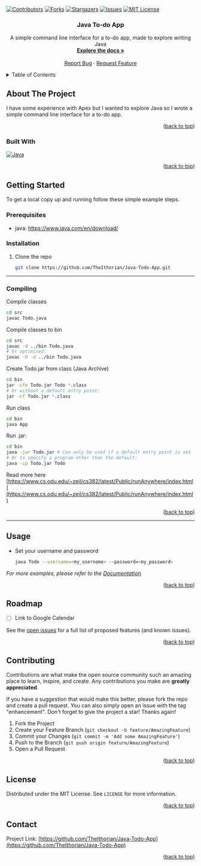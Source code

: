 <a name="readme-top"></a>

[![Contributors][contributors-shield]][contributors-url]
[![Forks][forks-shield]][forks-url]
[![Stargazers][stars-shield]][stars-url]
[![Issues][issues-shield]][issues-url]
[![MIT License][license-shield]][license-url]

<h3 align="center">Java To-do App</h3>
<div>
  <p align="center">
    A simple command line interface for a to-do app, made to explore writing Java
    <br />
    <a href="https://github.com/TheIthorian/Java-Todo-App"><strong>Explore the docs »</strong></a>
    <br />
    <br />
    <a href="https://github.com/TheIthorian/Java-Todo-App/issues">Report Bug</a>
    ·
    <a href="https://github.com/TheIthorian/Java-Todo-App/issues">Request Feature</a>
  </p>
</div>

<!-- TABLE OF CONTENTS -->
<details>
  <summary>Table of Contents</summary>
  <ol>
    <li>
      <a href="#about-the-project">About The Project</a>
      <ul>
        <li><a href="#built-with">Built With</a></li>
      </ul>
    </li>
    <li>
      <a href="#getting-started">Getting Started</a>
      <ul>
        <li><a href="#prerequisites">Prerequisites</a></li>
        <li><a href="#installation">Installation</a></li>
      </ul>
    </li>
    <li><a href="#usage">Usage</a></li>
    <li><a href="#roadmap">Roadmap</a></li>
    <li><a href="#contributing">Contributing</a></li>
    <li><a href="#license">License</a></li>
    <li><a href="#contact">Contact</a></li>
    <li><a href="#acknowledgments">Acknowledgments</a></li>
  </ol>
</details>

<!-- ABOUT THE PROJECT -->

## About The Project

<!-- [![Java To-do App Screen Shot][product-screenshot]](https://example.com) -->

I have some experience with Apex but I wanted to explore Java so I wrote a simple command line interface for a to-do app.

<p align="right">(<a href="#readme-top">back to top</a>)</p>

### Built With

[![Java][java.com]][java-url]

<p align="right">(<a href="#readme-top">back to top</a>)</p>

<!-- GETTING STARTED -->

## Getting Started

To get a local copy up and running follow these simple example steps.

### Prerequisites

-   java: https://www.java.com/en/download/

### Installation

1. Clone the repo
    ```sh
    git clone https://github.com/TheIthorian/Java-Todo-App.git
    ```

---

### Compiling

Compile classes

```sh
cd src
javac Todo.java
```

Compile classes to bin

```sh
cd src
javac -d ../bin Todo.java
# Or optimised:
javac -O -d ../bin Todo.java
```

Create Todo.jar from class (Java Archive)

```sh
cd bin
jar -cfe Todo.jar Todo *.class
# Or without a default entry point:
jar -cf Todo.jar *.class
```

Run class

```sh
cd bin
java App
```

Run .jar:

```sh
cd bin
java -jar Todo.jar # Can only be used if a default entry point is set
# Or to specify a program other than the default:
java -cp Todo.jar Todo
```

Read more here [https://www.cs.odu.edu/~zeil/cs382/latest/Public/runAnywhere/index.html](https://www.cs.odu.edu/~zeil/cs382/latest/Public/runAnywhere/index.html)

<p align="right">(<a href="#readme-top">back to top</a>)</p>

---

<!-- USAGE EXAMPLES -->

## Usage

-   Set your username and password
    ```sh
    java Todo --username=<my_username> --password=<my_password>
    ```

_For more examples, please refer to the [Documentation](https://github.com/TheIthorian/Java-Todo-App)_

<p align="right">(<a href="#readme-top">back to top</a>)</p>

<!-- ROADMAP -->

## Roadmap

-   [ ] Link to Google Calendar

See the [open issues](https://github.com/TheIthorian/Java-Todo-App/issues) for a full list of proposed features (and known issues).

<p align="right">(<a href="#readme-top">back to top</a>)</p>

<!-- CONTRIBUTING -->

## Contributing

Contributions are what make the open source community such an amazing place to learn, inspire, and create. Any contributions you make are **greatly appreciated**.

If you have a suggestion that would make this better, please fork the repo and create a pull request. You can also simply open an issue with the tag "enhancement".
Don't forget to give the project a star! Thanks again!

1. Fork the Project
2. Create your Feature Branch (`git checkout -b feature/AmazingFeature`)
3. Commit your Changes (`git commit -m 'Add some AmazingFeature'`)
4. Push to the Branch (`git push origin feature/AmazingFeature`)
5. Open a Pull Request

<p align="right">(<a href="#readme-top">back to top</a>)</p>

<!-- LICENSE -->

## License

Distributed under the MIT License. See `LICENSE` for more information.

<p align="right">(<a href="#readme-top">back to top</a>)</p>

<!-- CONTACT -->

## Contact

Project Link: [https://github.com/TheIthorian/Java-Todo-App](https://github.com/TheIthorian/Java-Todo-App)

<p align="right">(<a href="#readme-top">back to top</a>)</p>

<!-- MARKDOWN LINKS & IMAGES -->
<!-- https://www.markdownguide.org/basic-syntax/#reference-style-links -->

[contributors-shield]: https://img.shields.io/github/contributors/TheIthorian/Java-Todo-App.svg?style=for-the-badge
[contributors-url]: https://github.com/TheIthorian/Java-Todo-App/graphs/contributors
[forks-shield]: https://img.shields.io/github/forks/TheIthorian/Java-Todo-App.svg?style=for-the-badge
[forks-url]: https://github.com/TheIthorian/Java-Todo-App/network/members
[stars-shield]: https://img.shields.io/github/stars/TheIthorian/Java-Todo-App.svg?style=for-the-badge
[stars-url]: https://github.com/TheIthorian/Java-Todo-App/stargazers
[issues-shield]: https://img.shields.io/github/issues/TheIthorian/Java-Todo-App.svg?style=for-the-badge
[issues-url]: https://github.com/TheIthorian/Java-Todo-App/issues
[license-shield]: https://img.shields.io/github/license/TheIthorian/Java-Todo-App.svg?style=for-the-badge
[license-url]: https://github.com/TheIthorian/Java-Todo-App/blob/master/LICENSE.txt
[product-screenshot]: images/screenshot.png
[java.com]: https://img.shields.io/badge/Java-0769AD?style=for-the-badge&logo=java&logoColor=white
[java-url]: https://www.java.com/en/
